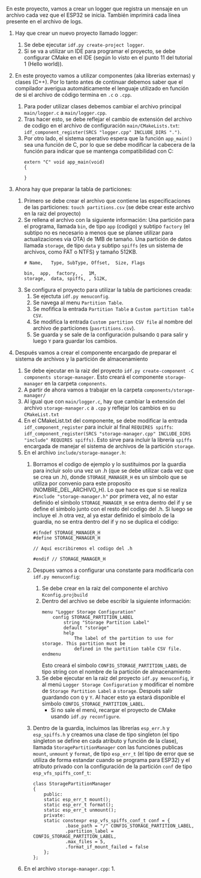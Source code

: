 En este proyecto, vamos a crear un logger que registra un mensaje en un archivo cada vez que el ESP32 se inicia. También imprimirá cada línea presente en el archivo de logs.

1. Hay que crear un nuevo proyecto llamado logger:
    1. Se debe ejecutar `idf.py create-project logger`.
    2. Si se va a utilizar un IDE para programar el proyecto, se debe configurar CMake en el IDE (según lo visto en el punto 11 del tutorial 1 (Hello world)).

2. En este proyecto vamos a utilizar componentes (aka librerias externas) y clases (C++). Por lo tanto antes de continuar debemos saber que el compilador averigua automáticamente el lenguaje utilizado en función de si el archivo de código termina en `.c` o `.cpp`. 
    1. Para poder utilizar clases debemos cambiar el archivo principal `main/logger.c` a `main/logger.cpp`. 
    2. Tras hacer esto, se debe reflejar el cambio de extensión del archivo de codigo en el archivo de configuración `main/CMakeLists.txt`: `idf_component_register(SRCS "logger.cpp" INCLUDE_DIRS ".")`.
    3. Por otro lado, el sistema operativo espera que la función `app_main()` sea una función de C, por lo que se debe modificar la cabecera de la función para indicar que se mantenga compatibilidad con C:
        ```
        extern "C" void app_main(void)
        {

        }
        ```

3. Ahora hay que preparar la tabla de particiones:
    1. Primero se debe crear el archivo que contiene las especificaciones de las particiones: `touch partitions.csv` (se debe crear este archivo en la raiz del proyecto)
    2. Se rellena el archivo con la siguiente información:
        Una partición para el programa, llamada `bin`, de tipo `app` (codigo) y subtipo `factory` (el subtipo no es necesario a menos que se planee utilizar para actualizaciones via OTA) de 1MB de tamaño.
        Una partición de datos llamada `storage`, de tipo `data` y subtipo `spiffs` (es un sistema de archivos, como FAT o NTFS) y tamaño 512KB.
        ```
        # Name,   Type, SubType, Offset,  Size, Flags

        bin,  app,  factory, ,  1M,
        storage,  data, spiffs, , 512K,
        ```
    3. Se configura el proyecto para utilizar la tabla de particiones creada:
        1. Se ejectuta `idf.py menuconfig`.
        2. Se navega al menu `Partition Table`.
        3. Se mofifica la entrada `Partition Table` a `Custom partition table CSV`.
        4. Se modifica la entrada `Custom partition CSV file` al nombre del archivo de particiones (`pasrtitions.csv`).
        5. Se guarda y se sale de la configuración pulsando `Q` para salir y luego `Y` para guardar los cambios.
    


4. Después vamos a crear el componente encargado de preparar el sistema de archivos y la partición de almacenamiento
    1. Se debe ejecutar en la raiz del proyecto `idf.py create-component -C components storage-manager`. Esto creará el componente `storage-manager` en la carpeta `components`.
    2. A partir de ahora vamos a trabajar en la carpeta `components/storage-manager/`
    3. Al igual que con `main/logger.c`, hay que cambiar la extensión del archivo `storage-manager.c` a `.cpp` y reflejar los cambios en su `CMakeList.txt`
    4. En el CMakeList.txt del componente, se debe modificar la entrada `idf_component_register` para incluir al final `REQUIRES spiffs`: `idf_component_register(SRCS "storage-manager.cpp" INCLUDE_DIRS "include" REQUIRES spiffs)`. Esto sirve para incluir la librería `spiffs` encargada de manejar el sistema de archivos de la partición `storage`.
    5. En el archivo `include/storage-manager.h`:
        1. Borramos el codigo de ejemplo y lo sustituimos por la guardia para incluir solo una vez un .h (que se debe utilizar cada vez que se crea un .h), donde `STORAGE_MANAGER_H` es un símbolo que se utiliza por convenio para este proposito (NOMBRE_DEL_ARCHIVO_H). Lo que hace es que si se realiza `#include "storage-manager.h"` por primera vez, al no estar definido el símbolo `STORAGE_MANAGER_H` se entra dentro del if y se define el símbolo junto con el resto del codigo del .h. Si luego se incluye el .h otra vez, al ya estar definido el símbolo de la guardia, no se entra dentro del if y no se duplica el código:
            ```
            #ifndef STORAGE_MANAGER_H
            #define STORAGE_MANAGER_H

            // Aquí escribiremos el codigo del .h

            #endif // STORAGE_MANAGER_H
            ```
        2. Despues vamos a configurar una constante para modificarla con `idf.py menuconfig`:
            1. Se debe crear en la raiz del componente el archivo `Kconfig.projbuild`
            2. Dentro del archivo se debe escribir la siguiente información:
                ```
                menu "Logger Storage Configuration"
                    config STORAGE_PARTITION_LABEL
                        string "Storage Partition Label"
                        default "storage"
                        help
                            The label of the partition to use for storage. This partition must be
                            defined in the partition table CSV file.
                endmenu
                ```
                Esto creará el simbolo `CONFIG_STORAGE_PARTITION_LABEL` de tipo string con el nombre de la partición de almacenamiento
            3. Se debe ejecutar en la raiz del proyecto `idf.py menuconfig`, ir al menú `Logger Storage Configuration` y modificar el nombre de `Storage Partition Label` a `storage`. Después salir guardando con `Q` y `Y`. Al hacer esto ya estará disponible el simbolo `CONFIG_STORAGE_PARTITION_LABEL`.
                - Si no sale el menú, recargar el proyecto de CMake usando `idf.py reconfigure`.

        4. Dentro de la guardia, incluimos las librerías `esp_err.h` y `esp_spiffs.h` y creamos una clase de tipo singleton (el tipo singleton se define en cada atributo y función de la clase), llamada `StoragePartitionManager` con las funciones publicas `mount`, `unmount` y `format`, de tipo `esp_err_t` (el tipo de error que se utiliza de forma estandar cuando se programa para ESP32) y el atributo privado con la configuración de la partición `conf` de tipo `esp_vfs_spiffs_conf_t`:
            ```
            class StoragePartitionManager
            {
                public:
                static esp_err_t mount();
                static esp_err_t format();
                static esp_err_t unmount();
                private:
                static constexpr esp_vfs_spiffs_conf_t conf = {
                        .base_path = "/" CONFIG_STORAGE_PARTITION_LABEL,
                        .partition_label = CONFIG_STORAGE_PARTITION_LABEL,
                        .max_files = 5,
                        .format_if_mount_failed = false
                };
            };
            ```
    6. En el archivo `storage-manager.cpp`:
        1. 

